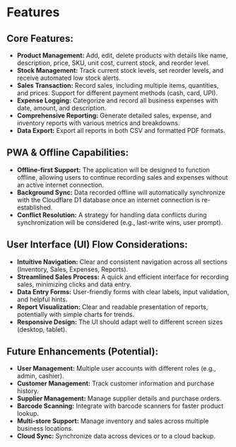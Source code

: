# Features

## Core Features:
- **Product Management:** Add, edit, delete products with details like name, description, price, SKU, unit cost, current stock, and reorder level.
- **Stock Management:** Track current stock levels, set reorder levels, and receive automated low stock alerts.
- **Sales Transaction:** Record sales, including multiple items, quantities, and prices. Support for different payment methods (cash, card, UPI).
- **Expense Logging:** Categorize and record all business expenses with date, amount, and description.
- **Comprehensive Reporting:** Generate detailed sales, expense, and inventory reports with various metrics and breakdowns.
- **Data Export:** Export all reports in both CSV and formatted PDF formats.

## PWA & Offline Capabilities:
- **Offline-first Support:** The application will be designed to function offline, allowing users to continue recording sales and expenses without an active internet connection.
- **Background Sync:** Data recorded offline will automatically synchronize with the Cloudflare D1 database once an internet connection is re-established.
- **Conflict Resolution:** A strategy for handling data conflicts during synchronization will be considered (e.g., last-write wins, user prompt).

## User Interface (UI) Flow Considerations:
- **Intuitive Navigation:** Clear and consistent navigation across all sections (Inventory, Sales, Expenses, Reports).
- **Streamlined Sales Process:** A quick and efficient interface for recording sales, minimizing clicks and data entry.
- **Data Entry Forms:** User-friendly forms with clear labels, input validation, and helpful hints.
- **Report Visualization:** Clear and readable presentation of reports, potentially with simple charts for trends.
- **Responsive Design:** The UI should adapt well to different screen sizes (desktop, tablet).

## Future Enhancements (Potential):
- **User Management:** Multiple user accounts with different roles (e.g., admin, cashier).
- **Customer Management:** Track customer information and purchase history.
- **Supplier Management:** Manage supplier details and purchase orders.
- **Barcode Scanning:** Integrate with barcode scanners for faster product lookup.
- **Multi-store Support:** Manage inventory and sales across multiple business locations.
- **Cloud Sync:** Synchronize data across devices or to a cloud backup.